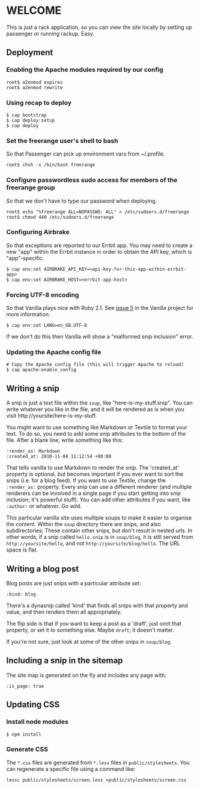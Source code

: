 # WELCOME

This is just a rack application, so you can view the site locally by setting up passenger or running rackup. Easy.

## Deployment

### Enabling the Apache modules required by our config

    root$ a2enmod expires
    root$ a2enmod rewrite

### Using recap to deploy

    $ cap bootstrap
    $ cap deploy:setup
    $ cap deploy

### Set the freerange user's shell to bash

So that Passenger can pick up environment vars from ~/.profile.

    root$ chsh -s /bin/bash freerange

### Configure passwordless sudo access for members of the freerange group

So that we don't have to type our password when deploying.

    root$ echo "%freerange ALL=NOPASSWD: ALL" > /etc/sudoers.d/freerange
    root$ chmod 440 /etc/sudoers.d/freerange

### Configuring Airbrake

So that exceptions are reported to our Errbit app. You may need to create a new "app" within the Errbit instance in order to obtain the API key, which is "app"-specific.

    $ cap env:set AIRBRAKE_API_KEY=<api-key-for-this-app-within-errbit-app>
    $ cap env:set AIRBRAKE_HOST=<errbit-app-host>

### Forcing UTF-8 encoding

So that Vanilla plays nice with Ruby 2.1. See [issue 5](https://github.com/lazyatom/vanilla-rb/issues/5) in the Vanilla project for more information.

    $ cap env:set LANG=en_GB.UTF-8

If we don't do this then Vanilla will show a "malformed snip inclusion" error.

### Updating the Apache config file

    # Copy the Apache config file (this will trigger Apache to reload)
    $ cap apache:enable_config

## Writing a snip

A snip is just a text file within the `soup`, like "here-is-my-stuff.snip". You can write whatever you like in the file, and it will be rendered as is when you visit http://yoursite/here-is-my-stuff.

You might want to use something like Markdown or Textile to format your text. To do so, you need to add some snip attributes to the bottom of the file. After a blank line, write something like this:

    :render_as: Markdown
    :created_at: 2010-11-04 11:12:54 +00:00

That tells vanilla to use Markdown to render the snip. The 'created_at' property is optional, but becomes important if you ever want to sort the snips (i.e. for a blog feed). If you want to use Textile, change the `:render_as:` property. Every snip can use a different renderer (and multiple renderers can be involved in a single page if you start getting into snip inclusion; it's powerful stuff). You can add other attributes if you want, like `:author:` or whatever. Go wild.

This particular vanilla site uses multiple soups to make it easier to organise the content. Within the `soup` directory there are snips, and also subdirectories; These contain other snips, but don't result in nested urls. In other words, if a snip called `hello.snip` is in `soup/blog`, it is still served from `http://yoursite/hello`, and not `http://yoursite/blog/hello`. The URL space is flat.

## Writing a blog post

Blog posts are just snips with a particular attribute set:

    :kind: blog

There's a dynasnip called 'kind' that finds all snips with that property and value, and then renders them all appropriately.

The flip side is that if you want to keep a post as a 'draft', just omit that property, or set it to something else. Maybe `draft`; it doesn't matter.

If you're not sure, just look at some of the other snips in `soup/blog`.

## Including a snip in the sitemap

The site map is generated on the fly and includes any page with:

    :is_page: true

## Updating CSS

### Install node modules

    $ npm install

### Generate CSS

The `*.css` files are generated from `*.less` files in `public/stylesheets`. You can regenerate a specific file using a command like:

    lessc public/stylesheets/screen.less >public/stylesheets/screen.css
